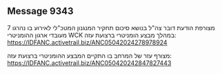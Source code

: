 ## Message 9343

מצורפת הודעת דובר צה"ל בנושא סיכום תחקיר המנגנון המטכ"לי לאירוע בו נהרגו 7 מעובדי ארגון ההומניטרי WCK במהלך מבצע הומניטרי ברצועת עזה:
https://IDFANC.activetrail.biz/ANC05042024278978924

מצורף עזר של המרחב בו התקיים המבצע ההומניטרי ברצועת עזה:
https://IDFANC.activetrail.biz/ANC050420242847827443

